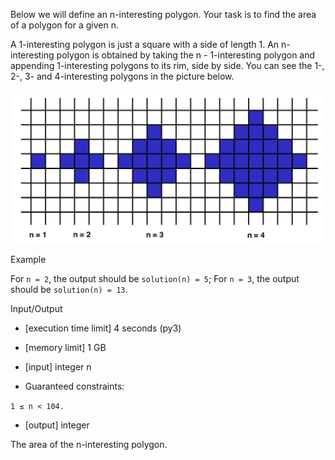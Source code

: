 Below we will define an n-interesting polygon. Your task is to find the area of a polygon for a given n.

A 1-interesting polygon is just a square with a side of length 1. An n-interesting polygon is obtained by taking the n - 1-interesting polygon and appending 1-interesting polygons to its rim, side by side. You can see the 1-, 2-, 3- and 4-interesting polygons in the picture below.


<p align ="center">
<img src = "/submissionImages/shapeArea.png"></img>
</p>

Example

For `n = 2`, the output should be
`solution(n) = 5`;
For `n = 3`, the output should be
`solution(n) = 13`.


Input/Output

- [execution time limit] 4 seconds (py3)

- [memory limit] 1 GB

- [input] integer n

- Guaranteed constraints:

`1 ≤ n < 104.`

- [output] integer

The area of the n-interesting polygon.
